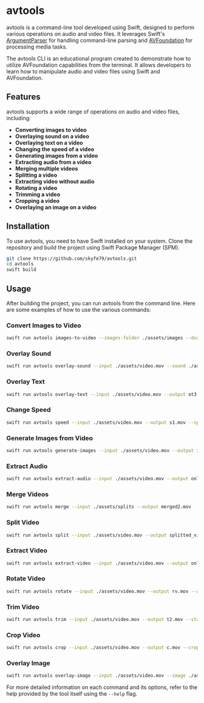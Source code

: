 # avtools

avtools is a command-line tool developed using Swift, designed to perform various operations on audio and video files. It leverages Swift's [ArgumentParser](https://github.com/apple/swift-argument-parser) for handling command-line parsing and [AVFoundation](https://developer.apple.com/documentation/avfoundation/) for processing media tasks.

The avtools CLI is an educational program created to demonstrate how to utilize AVFoundation capabilities from the terminal. It allows developers to learn how to manipulate audio and video files using Swift and AVFoundation.


## Features

avtools supports a wide range of operations on audio and video files, including:

- **Converting images to video**
- **Overlaying sound on a video**
- **Overlaying text on a video**
- **Changing the speed of a video**
- **Generating images from a video**
- **Extracting audio from a video**
- **Merging multiple videos**
- **Splitting a video**
- **Extracting video without audio**
- **Rotating a video**
- **Trimming a video**
- **Cropping a video**
- **Overlaying an image on a video**

## Installation

To use avtools, you need to have Swift installed on your system. Clone the repository and build the project using Swift Package Manager (SPM).

```bash
git clone https://github.com/skyfe79/avtools.git
cd avtools
swift build
```

## Usage

After building the project, you can run avtools from the command line. Here are some examples of how to use the various commands:

### Convert Images to Video

```bash
swift run avtools images-to-video --images-folder ./assets/images --duration 1.5 --output iv2.mov
```

### Overlay Sound

```bash
swift run avtools overlay-sound --input ./assets/video.mov --sound ./assets/bgm.mp3 --output video_with_sound.mov
```

### Overlay Text

```bash
swift run avtools overlay-text --input ./assets/video.mov --output ot3.mov --text 'Hello World' --color '#FF5733FF'
```

### Change Speed

```bash
swift run avtools speed --input ./assets/video.mov --output s1.mov --speed 3.0
```

### Generate Images from Video

```bash
swift run avtools generate-images --input ./assets/video.mov --output images --times 1.0 2.0 3.0
```

### Extract Audio

```bash
swift run avtools extract-audio --input ./assets/video.mov --output only_audio.m4a
```

### Merge Videos

```bash
swift run avtools merge --input ./assets/splits --output merged2.mov
```

### Split Video

```bash
swift run avtools split --input ./assets/video.mov --output splitted_videos --duration 1.0
```

### Extract Video

```bash
swift run avtools extract-video --input ./assets/video.mov --output only_video.mov
```

### Rotate Video

```bash
swift run avtools rotate --input ./assets/video.mov --output rv.mov --angle 180
```

### Trim Video

```bash
swift run avtools trim --input ./assets/video.mov --output t2.mov --start 2 --end 4
```

### Crop Video

```bash
swift run avtools crop --input ./assets/video.mov --output c.mov --crop-rect "0 0 100 100"
```

### Overlay Image

```bash
swift run avtools overlay-image --input ./assets/video.mov --image ./assets/cat.png --start 1.0 --duration 2.0 --output video_with_overlay.mov
```

For more detailed information on each command and its options, refer to the help provided by the tool itself using the `--help` flag.

